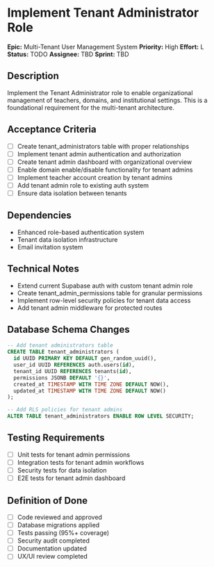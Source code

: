 # Implement Tenant Administrator Role

**Epic:** Multi-Tenant User Management System
**Priority:** High
**Effort:** L
**Status:** TODO
**Assignee:** TBD
**Sprint:** TBD

## Description
Implement the Tenant Administrator role to enable organizational management of teachers, domains, and institutional settings. This is a foundational requirement for the multi-tenant architecture.

## Acceptance Criteria
- [ ] Create tenant_administrators table with proper relationships
- [ ] Implement tenant admin authentication and authorization
- [ ] Create tenant admin dashboard with organizational overview
- [ ] Enable domain enable/disable functionality for tenant admins
- [ ] Implement teacher account creation by tenant admins
- [ ] Add tenant admin role to existing auth system
- [ ] Ensure data isolation between tenants

## Dependencies
- Enhanced role-based authentication system
- Tenant data isolation infrastructure
- Email invitation system

## Technical Notes
- Extend current Supabase auth with custom tenant admin role
- Create tenant_admin_permissions table for granular permissions
- Implement row-level security policies for tenant data access
- Add tenant admin middleware for protected routes

## Database Schema Changes
```sql
-- Add tenant administrators table
CREATE TABLE tenant_administrators (
  id UUID PRIMARY KEY DEFAULT gen_random_uuid(),
  user_id UUID REFERENCES auth.users(id),
  tenant_id UUID REFERENCES tenants(id),
  permissions JSONB DEFAULT '{}',
  created_at TIMESTAMP WITH TIME ZONE DEFAULT NOW(),
  updated_at TIMESTAMP WITH TIME ZONE DEFAULT NOW()
);

-- Add RLS policies for tenant admins
ALTER TABLE tenant_administrators ENABLE ROW LEVEL SECURITY;
```

## Testing Requirements
- [ ] Unit tests for tenant admin permissions
- [ ] Integration tests for tenant admin workflows
- [ ] Security tests for data isolation
- [ ] E2E tests for tenant admin dashboard

## Definition of Done
- [ ] Code reviewed and approved
- [ ] Database migrations applied
- [ ] Tests passing (95%+ coverage)
- [ ] Security audit completed
- [ ] Documentation updated
- [ ] UX/UI review completed